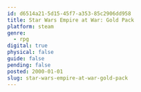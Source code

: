 ```yaml
---
id: d6514a21-5d15-45f7-a353-85c2906dd958
title: Star Wars Empire at War: Gold Pack
platform: steam
genre:
  - rpg
digital: true
physical: false
guide: false
pending: false
posted: 2000-01-01
slug: star-wars-empire-at-war-gold-pack
---
```

